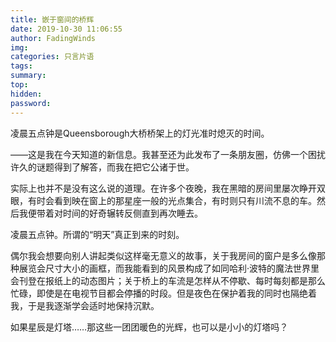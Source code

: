 ```yaml
---
title: 嵌于窗间的桥辉
date: 2019-10-30 11:06:55
author: FadingWinds
img:
categories: 只言片语
tags:
summary:
top:
hidden:
password:
---
```

凌晨五点钟是Queensborough大桥桥架上的灯光准时熄灭的时间。

——这是我在今天知道的新信息。我甚至还为此发布了一条朋友圈，仿佛一个困扰许久的谜题得到了解答，而我在把它公诸于世。

实际上也并不是没有这么说的道理。在许多个夜晚，我在黑暗的房间里屡次睁开双眼，有时会看到映在窗上的那星座一般的光点集合，有时则只有川流不息的车。然后我便带着对时间的好奇辗转反侧直到再次睡去。

凌晨五点钟。所谓的“明天”真正到来的时刻。

偶尔我会想要向别人讲起类似这样毫无意义的故事，关于我房间的窗户是多么像那种展览会尺寸大小的画框，而我能看到的风景构成了如同哈利·波特的魔法世界里会刊登在报纸上的动态图片；关于桥上的车流是怎样从不停歇、每时每刻都是那么忙碌，即使是在电视节目都会停播的时段。但是夜色在保护着我的同时也隔绝着我，于是我逐渐学会适时地保持沉默。

如果星辰是灯塔……那这些一团团暖色的光辉，也可以是小小的灯塔吗？